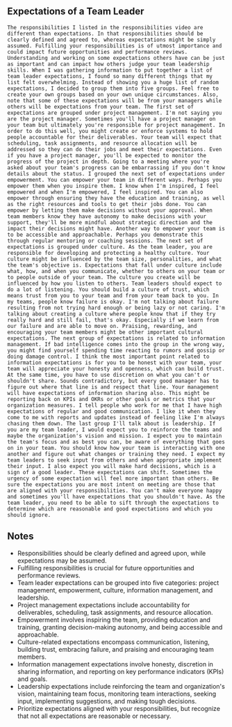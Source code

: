 ## Expectations of a Team Leader
```
The responsibilities I listed in the responsibilities video are different than expectations. In that responsibilities should be clearly defined and agreed to, whereas expectations might be simply assumed. Fulfilling your responsibilities is of utmost importance and could impact future opportunities and performance reviews. Understanding and working on some expectations others have can be just as important and can impact how others judge your team leadership skills. When I was gathering information to put together a list of team leader expectations, I found so many different things that my list felt overwhelming. Instead of showing you a huge list of random expectations, I decided to group them into five groups. Feel free to create your own groups based on your own unique circumstances. Also, note that some of these expectations will be from your managers while others will be expectations from your team. The first set of expectations are grouped under project management. I'm not saying you are the project manager. Sometimes you'll have a project manager on your team but ultimately you're responsible for project management. In order to do this well, you might create or enforce systems to hold people accountable for their deliverables. Your team will expect that scheduling, task assignments, and resource allocation will be addressed so they can do their jobs and meet their expectations. Even if you have a project manager, you'll be expected to monitor the progress of the project in depth. Going to a meeting where you're asked about your team's progress can be embarrassing if you don't know details about the status. I grouped the next set of expectations under empowerment. You can empower your team in different ways. Perhaps you empower them when you inspire them. I know when I'm inspired, I feel empowered and when I'm empowered, I feel inspired. You can also empower through ensuring they have the education and training, as well as the right resources and tools to get their jobs done. You can empower by letting them make decisions without your approval. When team members know they have autonomy to make decisions with your support, they'll be more mindful about strategic direction and the impact their decisions might have. Another way to empower your team is to be accessible and approachable. Perhaps you demonstrate this through regular mentoring or coaching sessions. The next set of expectations is grouped under culture. As the team leader, you are responsible for developing and protecting a healthy culture. Your culture might be influenced by the team size, personalities, and what the team's objective is. Expectations that fall under culture include what, how, and when you communicate, whether to others on your team or to people outside of your team. The culture you create will be influenced by how you listen to others. Team leaders should expect to do a lot of listening. You should build a culture of trust, which means trust from you to your team and from your team back to you. In my teams, people know failure is okay. I'm not talking about failure resulting from not trying hard enough or being lazy or not caring. I'm talking about creating a culture where people know that if they try really hard and still fail, that's okay. Especially if we learn from our failure and are able to move on. Praising, rewarding, and encouraging your team members might be other important cultural expectations. The next group of expectations is related to information management. If bad intelligence comes into the group in the wrong way, you might find yourself spending time reacting to rumors and gossip or doing damage control. I think the most important point related to information expectations is for you to be honest with your team, your team will appreciate your honesty and openness, which can build trust. At the same time, you have to use discretion on what you can't or shouldn't share. Sounds contradictory, but every good manager has to figure out where that line is and respect that line. Your management will have expectations of information sharing also. This might be reporting back on KPIs and OKRs or other goals or metrics that your organization measures. I tell people who work for me that I have high expectations of regular and good communication. I like it when they come to me with reports and updates instead of feeling like I'm always chasing them down. The last group I'll talk about is leadership. If you are my team leader, I would expect you to reinforce the teams and maybe the organization's vision and mission. I expect you to maintain the team's focus and as best you can, be aware of everything that goes on in your team. You should know how your team is interacting with one another and figure out what changes or training they need. I expect my team leaders to seek input from others and when appropriate implement their input. I also expect you will make hard decisions, which is a sign of a good leader. These expectations can shift. Sometimes the urgency of some expectation will feel more important than others. Be sure the expectations you are most intent on meeting are those that are aligned with your responsibilities. You can't make everyone happy and sometimes you'll have expectations that you shouldn't have. As the team leader, you need to be able to sift through the expectations to determine which are reasonable and good expectations and which you should ignore.
```

## Notes
- Responsibilities should be clearly defined and agreed upon, while expectations may be assumed.
- Fulfilling responsibilities is crucial for future opportunities and performance reviews.
- Team leader expectations can be grouped into five categories: project management, empowerment, culture, information management, and leadership.
- Project management expectations include accountability for deliverables, scheduling, task assignments, and resource allocation.
- Empowerment involves inspiring the team, providing education and training, granting decision-making autonomy, and being accessible and approachable.
- Culture-related expectations encompass communication, listening, building trust, embracing failure, and praising and encouraging team members.
- Information management expectations involve honesty, discretion in sharing information, and reporting on key performance indicators (KPIs) and goals.
- Leadership expectations include reinforcing the team and organization's vision, maintaining team focus, monitoring team interactions, seeking input, implementing suggestions, and making tough decisions.
- Prioritize expectations aligned with your responsibilities, but recognize that not all expectations are reasonable or necessary.